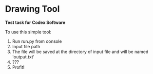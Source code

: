 # **Drawing Tool**
**Test task for Codex Software**

To use this simple tool:
  
  1. Run run.py from console
  2. Input file path
  3. The file will be saved at the directory of input file and will be named 'output.txt'
  4. ???
  5. Profit!
